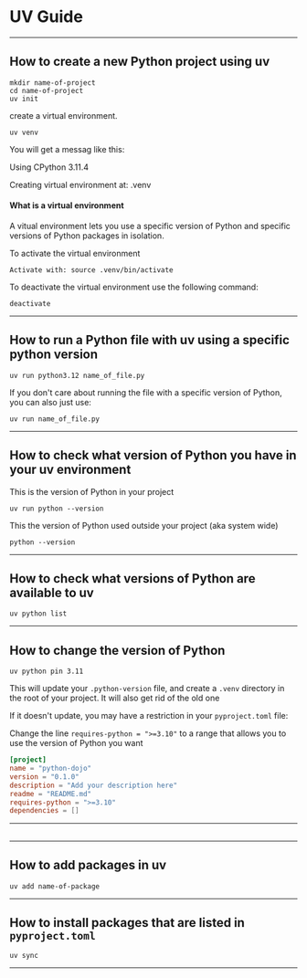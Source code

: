 # UV Guide
_______________________________________________________________________________
## How to create a new Python project using uv

```
mkdir name-of-project
cd name-of-project
uv init
```

create a virtual environment.
```
uv venv
```

You will get a messag like this:

Using CPython 3.11.4

Creating virtual environment at: .venv

#### What is a virtual environment
A vitual environment lets you use a specific version of Python and specific
versions of Python packages in isolation.

To activate the virtual environment
```
Activate with: source .venv/bin/activate
```

To deactivate the virtual environment use the following command:
```
deactivate
```
_______________________________________________________________________________
## How to run a Python file with uv using a specific python version

```
uv run python3.12 name_of_file.py
```

If you don't care about running the file with a specific version
of Python, you can also just use:
```
uv run name_of_file.py
```
_______________________________________________________________________________
## How to check what version of Python you have in your uv environment

This is the version of Python in your project
```
uv run python --version
```

This the version of Python used outside your project (aka system wide)
```
python --version
```

_______________________________________________________________________________
## How to check what versions of Python are available to uv

```
uv python list
```
_______________________________________________________________________________
## How to change the version of Python

```
uv python pin 3.11
```
This will update your `.python-version` file, and create a `.venv` directory
in the root of your project. It will also get rid of the old one

If it doesn't update, you may have a restriction in your `pyproject.toml`
file:

Change the line `requires-python = ">=3.10"` to a range that allows you to 
use the version of Python you want

```toml
[project]
name = "python-dojo"
version = "0.1.0"
description = "Add your description here"
readme = "README.md"
requires-python = ">=3.10"
dependencies = []
```
_______________________________________________________________________________
##

_______________________________________________________________________________
## How to add packages in uv

```
uv add name-of-package
```

_______________________________________________________________________________
## How to install packages that are listed in `pyproject.toml`

```
uv sync
```
_______________________________________________________________________________
